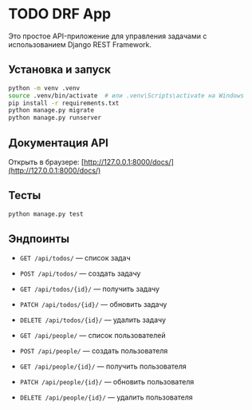 # TODO DRF App

Это простое API-приложение для управления задачами с использованием Django REST Framework.

## Установка и запуск
```bash
python -m venv .venv
source .venv/bin/activate  # или .venv\Scripts\activate на Windows
pip install -r requirements.txt
python manage.py migrate
python manage.py runserver
```

## Документация API
Открыть в браузере: [http://127.0.0.1:8000/docs/](http://127.0.0.1:8000/docs/)

## Тесты
```bash
python manage.py test
```

## Эндпоинты
- `GET /api/todos/` — список задач
- `POST /api/todos/` — создать задачу
- `GET /api/todos/{id}/` — получить задачу
- `PATCH /api/todos/{id}/` — обновить задачу
- `DELETE /api/todos/{id}/` — удалить задачу

- `GET /api/people/` — список пользователей
- `POST /api/people/` — создать пользователя
- `GET /api/people/{id}/` — получить пользователя
- `PATCH /api/people/{id}/` — обновить пользователя
- `DELETE /api/people/{id}/` — удалить пользователя
